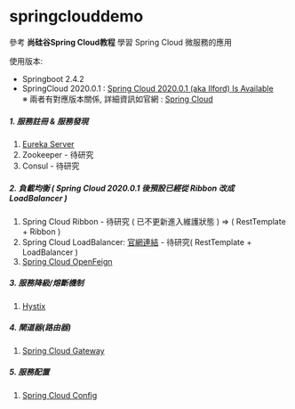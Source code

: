 # springclouddemo

參考 **尚硅谷Spring Cloud教程** 學習 Spring Cloud 微服務的應用 <br>

使用版本:
- Springboot 2.4.2
- SpringCloud 2020.0.1 : [Spring Cloud 2020.0.1 (aka Ilford) Is Available](https://spring.io/blog/2021/01/28/spring-cloud-2020-0-1-aka-ilford-is-available)<br>
※ 兩者有對應版本關係, 詳細資訊如官網 : [Spring Cloud](https://spring.io/projects/spring-cloud)


##### 1. 服務註冊 & 服務發現 <br>
1. [Eureka Server](https://github.com/oscar51011/springclouddemo/tree/master/eureka-server) <br>
2. Zookeeper - 待研究
3. Consul - 待研究

##### 2. 負載均衡 ( Spring Cloud 2020.0.1 後預設已經從 Ribbon 改成 LoadBalancer )
1. Spring Cloud Ribbon - 待研究 ( 已不更新進入維護狀態 ) => ( RestTemplate + Ribbon )
2. Spring Cloud LoadBalancer: [官網連結](https://docs.spring.io/spring-cloud-commons/docs/current/reference/html/#spring-cloud-loadbalancer) - 待研究( RestTemplate + LoadBalancer )
3. [Spring Cloud OpenFeign](https://github.com/oscar51011/springclouddemo/tree/master/order-openFeign)

##### 3. 服務降級/熔斷機制
1. [Hystix](https://github.com/oscar51011/springclouddemo/tree/master/payment-hystrix)


##### 4. 閘道器(路由器)
1. [Spring Cloud Gateway](https://github.com/oscar51011/springclouddemo/tree/master/cloud-gateway)

##### 5. 服務配置
1. [Spring Cloud Config](https://github.com/oscar51011/springclouddemo/tree/master/cloud-config)
